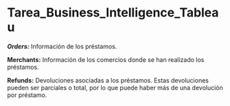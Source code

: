 # Tarea_Business_Intelligence_Tableau

***Orders:*** Información de los préstamos.

**Merchants:** Información de los comercios donde se han realizado los préstamos.

**Refunds:** Devoluciones asociadas a los préstamos. Estas devoluciones pueden ser
parciales o total, por lo que puede haber más de una devolución por préstamo.
